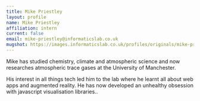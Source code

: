 ```yaml
---
title: Mike Priestley
layout: profile
name: Mike Priestley
affiliation: intern
current: false
email: mike-priestley@informaticslab.co.uk
mugshot: https://images.informaticslab.co.uk/profiles/originals/mike-priestley.jpg
---
```


Mike has studied chemistry, climate and atmospheric science and now researches atmospheric trace gases at the University of Manchester.

His interest in all things tech led him to the lab where he learnt all about web apps and augmented reality. He has now developed an unhealthy obsession with javascript visualisation libraries..
